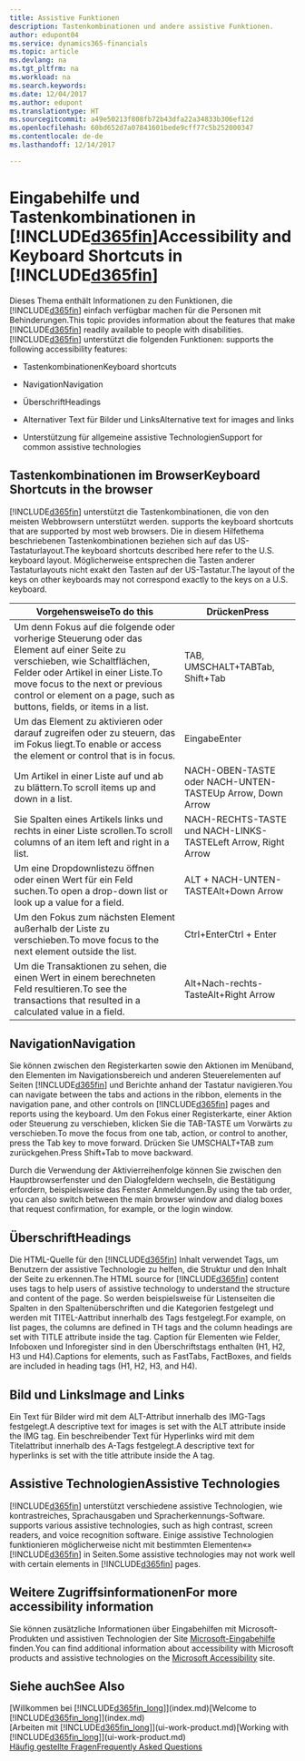 ```yaml
---
title: Assistive Funktionen
description: Tastenkombinationen und andere assistive Funktionen.
author: edupont04
ms.service: dynamics365-financials
ms.topic: article
ms.devlang: na
ms.tgt_pltfrm: na
ms.workload: na
ms.search.keywords: 
ms.date: 12/04/2017
ms.author: edupont
ms.translationtype: HT
ms.sourcegitcommit: a49e50213f808fb72b43dfa22a34833b306ef12d
ms.openlocfilehash: 60bd652d7a07841601bede9cff77c5b252000347
ms.contentlocale: de-de
ms.lasthandoff: 12/14/2017

---
```

# <a name="accessibility-and-keyboard-shortcuts-in-included365finincludesd365finmdmd"></a><span data-ttu-id="b59d8-103">Eingabehilfe und Tastenkombinationen in [!INCLUDE[d365fin](includes/d365fin_md.md)]</span><span class="sxs-lookup"><span data-stu-id="b59d8-103">Accessibility and Keyboard Shortcuts in [!INCLUDE[d365fin](includes/d365fin_md.md)]</span></span>
<span data-ttu-id="b59d8-104">Dieses Thema enthält Informationen zu den Funktionen, die [!INCLUDE[d365fin](includes/d365fin_md.md)] einfach verfügbar machen für die Personen mit Behinderungen.</span><span class="sxs-lookup"><span data-stu-id="b59d8-104">This topic provides information about the features that make [!INCLUDE[d365fin](includes/d365fin_md.md)] readily available to people with disabilities.</span></span> [!INCLUDE[d365fin](includes/d365fin_md.md)]<span data-ttu-id="b59d8-105"> unterstützt die folgenden Funktionen:</span><span class="sxs-lookup"><span data-stu-id="b59d8-105"> supports the following accessibility features:</span></span>  

-   <span data-ttu-id="b59d8-106">Tastenkombinationen</span><span class="sxs-lookup"><span data-stu-id="b59d8-106">Keyboard shortcuts</span></span>  

-   <span data-ttu-id="b59d8-107">Navigation</span><span class="sxs-lookup"><span data-stu-id="b59d8-107">Navigation</span></span>  

-   <span data-ttu-id="b59d8-108">Überschrift</span><span class="sxs-lookup"><span data-stu-id="b59d8-108">Headings</span></span>  

-   <span data-ttu-id="b59d8-109">Alternativer Text für Bilder und Links</span><span class="sxs-lookup"><span data-stu-id="b59d8-109">Alternative text for images and links</span></span>  

-   <span data-ttu-id="b59d8-110">Unterstützung für allgemeine assistive Technologien</span><span class="sxs-lookup"><span data-stu-id="b59d8-110">Support for common assistive technologies</span></span>  

##  <a name="Keyboard"></a> <span data-ttu-id="b59d8-111">Tastenkombinationen im Browser</span><span class="sxs-lookup"><span data-stu-id="b59d8-111">Keyboard Shortcuts in the browser</span></span>
 [!INCLUDE[d365fin](includes/d365fin_md.md)]<span data-ttu-id="b59d8-112"> unterstützt die Tastenkombinationen, die von den meisten Webbrowsern unterstützt werden.</span><span class="sxs-lookup"><span data-stu-id="b59d8-112"> supports the keyboard shortcuts that are supported by most web browsers.</span></span> <span data-ttu-id="b59d8-113">Die in diesem Hilfethema beschriebenen Tastenkombinationen beziehen sich auf das US-Tastaturlayout.</span><span class="sxs-lookup"><span data-stu-id="b59d8-113">The keyboard shortcuts described here refer to the U.S. keyboard layout.</span></span> <span data-ttu-id="b59d8-114">Möglicherweise entsprechen die Tasten anderer Tastaturlayouts nicht exakt den Tasten auf der US-Tastatur.</span><span class="sxs-lookup"><span data-stu-id="b59d8-114">The layout of the keys on other keyboards may not correspond exactly to the keys on a U.S. keyboard.</span></span>  

|<span data-ttu-id="b59d8-115">Vorgehensweise</span><span class="sxs-lookup"><span data-stu-id="b59d8-115">To do this</span></span>|<span data-ttu-id="b59d8-116">Drücken</span><span class="sxs-lookup"><span data-stu-id="b59d8-116">Press</span></span>|  
|----------------|-----------|  
|<span data-ttu-id="b59d8-117">Um denn Fokus auf die folgende oder vorherige Steuerung oder das Element auf einer Seite zu verschieben, wie Schaltflächen, Felder oder Artikel in einer Liste.</span><span class="sxs-lookup"><span data-stu-id="b59d8-117">To move focus to the next or previous control or element on a page, such as buttons, fields, or items in a list.</span></span>|<span data-ttu-id="b59d8-118">TAB, UMSCHALT+TAB</span><span class="sxs-lookup"><span data-stu-id="b59d8-118">Tab, Shift+Tab</span></span>|  
|<span data-ttu-id="b59d8-119">Um das Element zu aktivieren oder darauf zugreifen oder zu steuern, das im Fokus liegt.</span><span class="sxs-lookup"><span data-stu-id="b59d8-119">To enable or access the element or control that is in focus.</span></span>|<span data-ttu-id="b59d8-120">Eingabe</span><span class="sxs-lookup"><span data-stu-id="b59d8-120">Enter</span></span>|  
|<span data-ttu-id="b59d8-121">Um Artikel in einer Liste auf und ab zu blättern.</span><span class="sxs-lookup"><span data-stu-id="b59d8-121">To scroll items up and down in a list.</span></span>|<span data-ttu-id="b59d8-122">NACH-OBEN-TASTE oder NACH-UNTEN-TASTE</span><span class="sxs-lookup"><span data-stu-id="b59d8-122">Up Arrow, Down Arrow</span></span>|  
|<span data-ttu-id="b59d8-123">Sie Spalten eines Artikels links und rechts in einer Liste scrollen.</span><span class="sxs-lookup"><span data-stu-id="b59d8-123">To scroll columns of an item left and right in a list.</span></span>|<span data-ttu-id="b59d8-124">NACH-RECHTS-TASTE und NACH-LINKS-TASTE</span><span class="sxs-lookup"><span data-stu-id="b59d8-124">Left Arrow, Right Arrow</span></span>|  
|<span data-ttu-id="b59d8-125">Um eine Dropdownlistezu öffnen oder einen Wert für ein Feld suchen.</span><span class="sxs-lookup"><span data-stu-id="b59d8-125">To open a drop-down list or look up a value for a field.</span></span>|<span data-ttu-id="b59d8-126">ALT + NACH-UNTEN-TASTE</span><span class="sxs-lookup"><span data-stu-id="b59d8-126">Alt+Down Arrow</span></span>|  
|<span data-ttu-id="b59d8-127">Um den Fokus zum nächsten Element außerhalb der Liste zu verschieben.</span><span class="sxs-lookup"><span data-stu-id="b59d8-127">To move focus to the next element outside the list.</span></span>|<span data-ttu-id="b59d8-128">Ctrl+Enter</span><span class="sxs-lookup"><span data-stu-id="b59d8-128">Ctrl + Enter</span></span>|  
|<span data-ttu-id="b59d8-129">Um die Transaktionen zu sehen, die einen Wert in einem berechneten Feld resultieren.</span><span class="sxs-lookup"><span data-stu-id="b59d8-129">To see the transactions that resulted in a calculated value in a field.</span></span>|<span data-ttu-id="b59d8-130">Alt+Nach-rechts-Taste</span><span class="sxs-lookup"><span data-stu-id="b59d8-130">Alt+Right Arrow</span></span>|  

##  <a name="Navigation"></a> <span data-ttu-id="b59d8-131">Navigation</span><span class="sxs-lookup"><span data-stu-id="b59d8-131">Navigation</span></span>  
 <span data-ttu-id="b59d8-132">Sie können zwischen den Registerkarten sowie den Aktionen im Menüband, den Elementen im Navigationsbereich und anderen Steuerelementen auf Seiten [!INCLUDE[d365fin](includes/d365fin_md.md)] und Berichte anhand der Tastatur navigieren.</span><span class="sxs-lookup"><span data-stu-id="b59d8-132">You can navigate between the tabs and actions in the ribbon, elements in the navigation pane, and other controls on [!INCLUDE[d365fin](includes/d365fin_md.md)] pages and reports using the keyboard.</span></span> <span data-ttu-id="b59d8-133">Um den Fokus einer Registerkarte, einer Aktion oder Steuerung zu verschieben, klicken Sie die TAB-TASTE um Vorwärts zu verschieben.</span><span class="sxs-lookup"><span data-stu-id="b59d8-133">To move the focus from one tab, action, or control to another, press the Tab key to move forward.</span></span> <span data-ttu-id="b59d8-134">Drücken Sie UMSCHALT+TAB zum zurückgehen.</span><span class="sxs-lookup"><span data-stu-id="b59d8-134">Press Shift+Tab to move backward.</span></span>  

 <span data-ttu-id="b59d8-135">Durch die Verwendung der Aktivierreihenfolge können Sie zwischen den Hauptbrowserfenster und den Dialogfeldern wechseln, die Bestätigung erfordern, beispielsweise das Fenster Anmeldungen.</span><span class="sxs-lookup"><span data-stu-id="b59d8-135">By using the tab order, you can also switch between the main browser window and dialog boxes that request confirmation, for example, or the login window.</span></span>  

##  <a name="Headings"></a> <span data-ttu-id="b59d8-136">Überschrift</span><span class="sxs-lookup"><span data-stu-id="b59d8-136">Headings</span></span>  
 <span data-ttu-id="b59d8-137">Die HTML-Quelle für den [!INCLUDE[d365fin](includes/d365fin_md.md)] Inhalt verwendet Tags, um Benutzern der assistive Technologie zu helfen, die Struktur und den Inhalt der Seite zu erkennen.</span><span class="sxs-lookup"><span data-stu-id="b59d8-137">The HTML source for [!INCLUDE[d365fin](includes/d365fin_md.md)] content uses tags to help users of assistive technology to understand the structure and content of the page.</span></span> <span data-ttu-id="b59d8-138">So werden beispielsweise für Listenseiten die Spalten in den Spaltenüberschriften und die Kategorien festgelegt und werden mit TITEL-Aattribut innerhalb des Tags festgelegt.</span><span class="sxs-lookup"><span data-stu-id="b59d8-138">For example, on list pages, the columns are defined in TH tags and the column headings are set with TITLE attribute inside the tag.</span></span> <span data-ttu-id="b59d8-139">Caption für Elementen wie Felder, Infoboxen und Inforegister sind in den Überschriftstags enthalten (H1, H2, H3 und H4).</span><span class="sxs-lookup"><span data-stu-id="b59d8-139">Captions for elements, such as FastTabs, FactBoxes, and fields are included in heading tags (H1, H2, H3, and H4).</span></span>  

##  <a name="Images"></a> <span data-ttu-id="b59d8-140">Bild und Links</span><span class="sxs-lookup"><span data-stu-id="b59d8-140">Image and Links</span></span>  
 <span data-ttu-id="b59d8-141">Ein Text für Bilder wird mit dem ALT-Attribut innerhalb des IMG-Tags festgelegt.</span><span class="sxs-lookup"><span data-stu-id="b59d8-141">A descriptive text for images is set with the ALT attribute inside the IMG tag.</span></span> <span data-ttu-id="b59d8-142">Ein beschreibender Text für Hyperlinks wird mit dem Titelattribut innerhalb des A-Tags festgelegt.</span><span class="sxs-lookup"><span data-stu-id="b59d8-142">A descriptive text for hyperlinks is set with the title attribute inside the A tag.</span></span>  

##  <a name="AssistiveTech"></a> <span data-ttu-id="b59d8-143">Assistive Technologien</span><span class="sxs-lookup"><span data-stu-id="b59d8-143">Assistive Technologies</span></span>  
[!INCLUDE[d365fin](includes/d365fin_md.md)]<span data-ttu-id="b59d8-144"> unterstützt verschiedene assistive Technologien, wie kontrastreiches, Sprachausgaben und Spracherkennungs-Software.</span><span class="sxs-lookup"><span data-stu-id="b59d8-144"> supports various assistive technologies, such as high contrast, screen readers, and voice recognition software.</span></span> <span data-ttu-id="b59d8-145">Einige assistive Technologien funktionieren möglicherweise nicht mit bestimmten Elementen«» [!INCLUDE[d365fin](includes/d365fin_md.md)] in Seiten.</span><span class="sxs-lookup"><span data-stu-id="b59d8-145">Some assistive technologies may not work well with certain elements in [!INCLUDE[d365fin](includes/d365fin_md.md)] pages.</span></span>  

## <a name="for-more-accessibility-information"></a><span data-ttu-id="b59d8-146">Weitere Zugriffsinformationen</span><span class="sxs-lookup"><span data-stu-id="b59d8-146">For more accessibility information</span></span>  
<span data-ttu-id="b59d8-147">Sie können zusätzliche Informationen über Eingabehilfen mit Microsoft-Produkten und assistiven Technologien der Site [Microsoft-Eingabehilfe](http://go.microsoft.com/fwlink/?LinkId=262160) finden.</span><span class="sxs-lookup"><span data-stu-id="b59d8-147">You can find additional information about accessibility with Microsoft products and assistive technologies on the [Microsoft Accessibility](http://go.microsoft.com/fwlink/?LinkId=262160) site.</span></span>

## <a name="see-also"></a><span data-ttu-id="b59d8-148">Siehe auch</span><span class="sxs-lookup"><span data-stu-id="b59d8-148">See Also</span></span>
<span data-ttu-id="b59d8-149">[Willkommen bei [!INCLUDE[d365fin_long](includes/d365fin_long_md.md)]](index.md)</span><span class="sxs-lookup"><span data-stu-id="b59d8-149">[Welcome to [!INCLUDE[d365fin_long](includes/d365fin_long_md.md)]](index.md)</span></span>  
<span data-ttu-id="b59d8-150">[Arbeiten mit [!INCLUDE[d365fin_long](includes/d365fin_long_md.md)]](ui-work-product.md)</span><span class="sxs-lookup"><span data-stu-id="b59d8-150">[Working with [!INCLUDE[d365fin_long](includes/d365fin_long_md.md)]](ui-work-product.md)</span></span>  
[<span data-ttu-id="b59d8-151">Häufig gestellte Fragen</span><span class="sxs-lookup"><span data-stu-id="b59d8-151">Frequently Asked Questions</span></span>](across-faq.md)  


